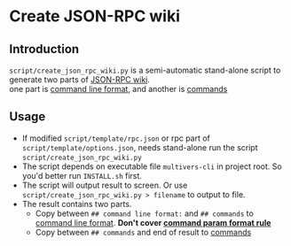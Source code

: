 # Create JSON-RPC wiki
## Introduction
`script/create_json_rpc_wiki.py` is a semi-automatic stand-alone script to generate two parts of [JSON-RPC wiki](https://github.com/FissionAndFusion/FnFnCoreWallet/wiki/JSON-RPC).  
one part is [command line format](https://github.com/FissionAndFusion/FnFnCoreWallet/wiki/JSON-RPC#command-line-format),
and another is [commands](https://github.com/FissionAndFusion/FnFnCoreWallet/wiki/JSON-RPC#commands)

## Usage
 - If modified `script/template/rpc.json` or rpc part of `script/template/options.json`, needs stand-alone run the script `script/create_json_rpc_wiki.py`
 - The script depends on executable file `multivers-cli` in project root. So you'd better run `INSTALL.sh` first.
 - The script will output result to screen. Or use `script/create_json_rpc_wiki.py > filename` to output to file.
 - The result contains two parts.
   + Copy between `## command line format:` and `## commands` to [command line format](https://github.com/FissionAndFusion/FnFnCoreWallet/wiki/JSON-RPC#command-line-format). **Don't cover [command param format rule](https://github.com/FissionAndFusion/FnFnCoreWallet/wiki/JSON-RPC#command-param-format-rule)**
   + Copy between `## commands` and end of result to [commands](https://github.com/FissionAndFusion/FnFnCoreWallet/wiki/JSON-RPC#commands)